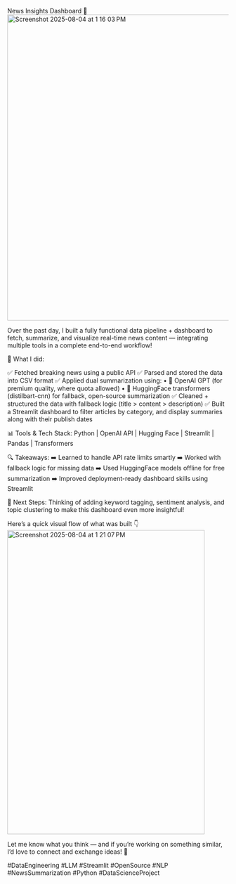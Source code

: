 News Insights Dashboard 
📰<img width="1025" height="696" alt="Screenshot 2025-08-04 at 1 16 03 PM" src="https://github.com/user-attachments/assets/732a79ab-dd17-4be7-abd7-180863e4034b" />

Over the past day, I built a fully functional data pipeline + dashboard to fetch, summarize, and visualize real-time news content — integrating multiple tools in a complete end-to-end workflow!

🔧 What I did:

✅ Fetched breaking news using a public API
✅ Parsed and stored the data into CSV format
✅ Applied dual summarization using:
	•	🔁 OpenAI GPT (for premium quality, where quota allowed)
	•	🤗 HuggingFace transformers (distilbart-cnn) for fallback, open-source summarization
✅ Cleaned + structured the data with fallback logic (title > content > description)
✅ Built a Streamlit dashboard to filter articles by category, and display summaries along with their publish dates

📊 Tools & Tech Stack:
Python | OpenAI API | Hugging Face | Streamlit | Pandas | Transformers

🔍 Takeaways:
➡️ Learned to handle API rate limits smartly
➡️ Worked with fallback logic for missing data
➡️ Used HuggingFace models offline for free summarization
➡️ Improved deployment-ready dashboard skills using Streamlit

🧠 Next Steps:
Thinking of adding keyword tagging, sentiment analysis, and topic clustering to make this dashboard even more insightful!


Here’s a quick visual flow of what was built 👇
<img width="449" height="692" alt="Screenshot 2025-08-04 at 1 21 07 PM" src="https://github.com/user-attachments/assets/ba4a60aa-06af-429b-9027-0a9bc8178415" />

Let me know what you think — and if you’re working on something similar, I’d love to connect and exchange ideas! 👋

#DataEngineering #LLM #Streamlit #OpenSource #NLP #NewsSummarization #Python #DataScienceProject
